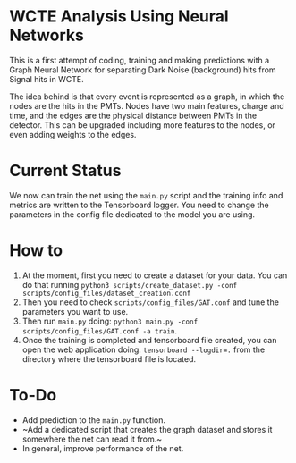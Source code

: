 # WCTE Analysis Using Neural Networks

This is a first attempt of coding, training and making predictions with a Graph Neural Network for separating Dark Noise (background) hits from Signal hits in WCTE. 

The idea behind is that every event is represented as a graph, in which the nodes are the hits in the PMTs. Nodes have two main features, charge and time, and the edges are the physical distance between PMTs in the detector. This can be upgraded including more features to the nodes, or even adding weights to the edges.

# Current Status
We now can train the net using the `main.py` script and the training info and metrics are written to the Tensorboard logger. You need to change the parameters in the config file dedicated to the model you are using.

# How to
1. At the moment, first you need to create a dataset for your data. You can do that running `python3 scripts/create_dataset.py -conf scripts/config_files/dataset_creation.conf` 
2. Then you need to check `scripts/config_files/GAT.conf` and tune the parameters you want to use.
3. Then run `main.py` doing: `python3 main.py -conf scripts/config_files/GAT.conf -a train`.
4. Once the training is completed and tensorboard file created, you can open the web application doing: `tensorboard --logdir=.` from the directory where the tensorboard file is located.

# To-Do
- Add prediction to the `main.py` function.
- ~Add a dedicated script that creates the graph dataset and stores it somewhere the net can read it from.~
- In general, improve performance of the net.
